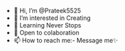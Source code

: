 - 👋 Hi, I’m @Prateek5525
- 👀 I’m interested in Creating
- 🌱 Learning Never Stops
- 💞️ Open to colaboration
- 📫 How to reach me:- Message me✨


<!---
Prateek5525/Prateek5525 is a ✨ special ✨ repository because its `README.md` (this file) appears on your GitHub profile.
You can click the Preview link to take a look at your changes.
--->
